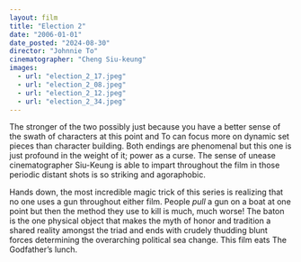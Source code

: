 ```yaml
---
layout: film
title: "Election 2"
date: "2006-01-01"
date_posted: "2024-08-30"
director: "Johnnie To"
cinematographer: "Cheng Siu-keung"
images:
  - url: "election_2_17.jpeg"
  - url: "election_2_08.jpeg"
  - url: "election_2_12.jpeg"
  - url: "election_2_34.jpeg"
---
```


The stronger of the two possibly just because you have a better sense of the swath of characters at this point and To can focus more on dynamic set pieces than character building. Both endings are phenomenal but this one is just profound in the weight of it; power as a curse. The sense of unease cinematographer Siu-Keung is able to impart throughout the film in those periodic distant shots is so striking and agoraphobic. 

Hands down, the most incredible magic trick of this series is realizing that no one uses a gun throughout either film. People <i>pull</i> a gun on a boat at one point but then the method they use to kill is much, much worse! The baton is the one physical object that makes the myth of honor and tradition a shared reality amongst the triad and ends with crudely thudding blunt forces determining the overarching political sea change. This film eats The Godfather’s lunch.
